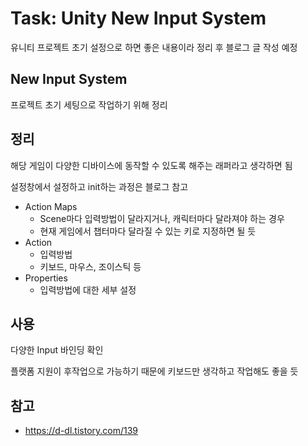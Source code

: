 # Task: Unity New Input System

유니티 프로젝트 초기 설정으로 하면 좋은 내용이라 정리 후 블로그 글 작성 예정

## New Input System

프로젝트 초기 세팅으로 작업하기 위해 정리

## 정리

해당 게임이 다양한 디바이스에 동작할 수 있도록 해주는 래퍼라고 생각하면 됨

설정창에서 설정하고 init하는 과정은 블로그 참고

- Action Maps
  - Scene마다 입력방법이 달라지거나, 캐릭터마다 달라져야 하는 경우
  - 현재 게임에서 챕터마다 달라질 수 있는 키로 지정하면 될 듯
- Action
  - 입력방법
  - 키보드, 마우스, 조이스틱 등
- Properties
  - 입력방법에 대한 세부 설정

## 사용

다양한 Input 바인딩 확인

플랫폼 지원이 후작업으로 가능하기 때문에 키보드만 생각하고 작업해도 좋을 듯

## 참고

- https://d-dl.tistory.com/139